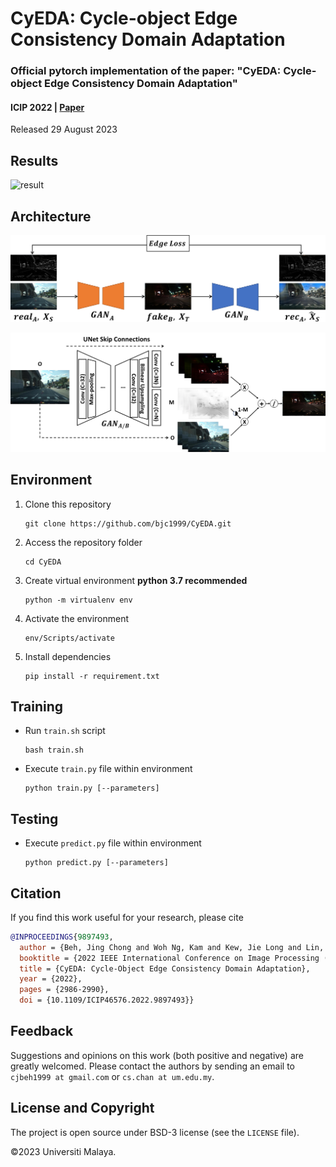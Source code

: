 # CyEDA: Cycle-object Edge Consistency Domain Adaptation

### Official pytorch implementation of the paper: "CyEDA: Cycle-object Edge Consistency Domain Adaptation"

#### ICIP 2022 | [Paper](https://ieeexplore.ieee.org/document/9897493) 

Released 29 August 2023

## Results
![result](imgs/val_result.png "result")

## Architecture
![overview](imgs/edge_loss.png "overview")


![gan](imgs/mask_unet.png "gan")

## Environment
1. Clone this repository
   ```
   git clone https://github.com/bjc1999/CyEDA.git
   ```

2. Access the repository folder
   ```
   cd CyEDA
   ```

3. Create virtual environment **python 3.7 recommended**
   ```
   python -m virtualenv env
   ```

4. Activate the environment
   ```
   env/Scripts/activate
   ```

5. Install dependencies
   ```
   pip install -r requirement.txt
   ```

## Training
- Run `train.sh` script
  ```
  bash train.sh
  ```

- Execute `train.py` file within environment
  ```
  python train.py [--parameters]
  ```

## Testing
- Execute `predict.py` file within environment
  ```
  python predict.py [--parameters]
  ```

## Citation
If you find this work useful for your research, please cite
```bibtex
@INPROCEEDINGS{9897493,
  author = {Beh, Jing Chong and Woh Ng, Kam and Kew, Jie Long and Lin, Che-Tsung and Chan, Chee Seng and Lai, Shang-Hong and Zach, Christopher},
  booktitle = {2022 IEEE International Conference on Image Processing (ICIP)}, 
  title = {CyEDA: Cycle-Object Edge Consistency Domain Adaptation}, 
  year = {2022},
  pages = {2986-2990},
  doi = {10.1109/ICIP46576.2022.9897493}}
```

## Feedback
Suggestions and opinions on this work (both positive and negative) are greatly welcomed. Please contact the authors by sending an email to `cjbeh1999 at gmail.com` or `cs.chan at um.edu.my`.

## License and Copyright
The project is open source under BSD-3 license (see the `LICENSE` file).

©2023 Universiti Malaya.

